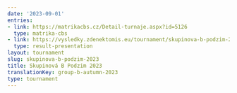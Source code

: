 ```yaml
---
date: '2023-09-01'
entries:
- link: https://matrikacbs.cz/Detail-turnaje.aspx?id=5126
  type: matrika-cbs
- link: https://vysledky.zdenektomis.eu/tournament/skupinova-b-podzim-2023
  type: result-presentation
layout: tournament
slug: skupinova-b-podzim-2023
title: Skupinová B Podzim 2023
translationKey: group-b-autumn-2023
type: tournament
---
```


